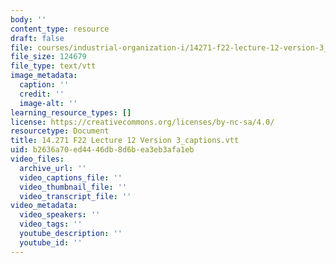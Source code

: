 ```yaml
---
body: ''
content_type: resource
draft: false
file: courses/industrial-organization-i/14271-f22-lecture-12-version-3_captions.vtt
file_size: 124679
file_type: text/vtt
image_metadata:
  caption: ''
  credit: ''
  image-alt: ''
learning_resource_types: []
license: https://creativecommons.org/licenses/by-nc-sa/4.0/
resourcetype: Document
title: 14.271 F22 Lecture 12 Version 3_captions.vtt
uid: b2636a70-ed44-46db-8d6b-ea3eb3afa1eb
video_files:
  archive_url: ''
  video_captions_file: ''
  video_thumbnail_file: ''
  video_transcript_file: ''
video_metadata:
  video_speakers: ''
  video_tags: ''
  youtube_description: ''
  youtube_id: ''
---
```

